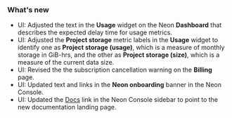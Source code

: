 ### What's new

- UI: Adjusted the text in the **Usage** widget on the Neon **Dashboard** that describes the expected delay time for usage metrics.
- UI: Adjusted the **Project storage** metric labels in the **Usage** widget to identify one as **Project storage (usage)**, which is a measure of monthly storage in GiB-hrs, and the other as **Project storage (size)**, which is a measure of the current data size.
- UI: Revised the the subscription cancellation warning on the **Billing** page.
- UI: Updated text and links in the **Neon onboarding** banner in the Neon Console.
- UI: Updated the [Docs](https://neon.tech/docs/introduction) link in the Neon Console sidebar to point to the new documentation landing page.
